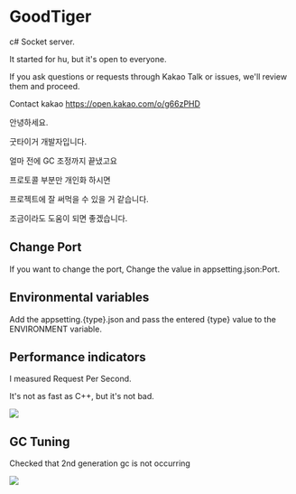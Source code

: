 # GoodTiger

c# Socket server.

It started for hu, but it's open to everyone.

If you ask questions or requests through Kakao Talk or issues, we'll review them and proceed.

Contact kakao https://open.kakao.com/o/g66zPHD

안녕하세요.

굿타이거 개발자입니다.

얼마 전에 GC 조정까지 끝냈고요 

프로토콜 부분만 개인화 하시면 

프로젝트에 잘 써먹을 수 있을 거 같습니다.

조금이라도 도움이 되면 좋겠습니다.

## Change Port

If you want to change the port, Change the value in appsetting.json:Port.

## Environmental variables

Add the appsetting.{type}.json and pass the entered {type} value to the ENVIRONMENT variable.

## Performance indicators

I measured Request Per Second.

It's not as fast as C++, but it's not bad.

![](https://github.com/fatherscott/GoodTiger/blob/main/image/RPS.PNG)

## GC Tuning

Checked that 2nd generation gc is not occurring

![](https://github.com/fatherscott/GoodTiger/blob/main/image/gc_tuning.PNG)
